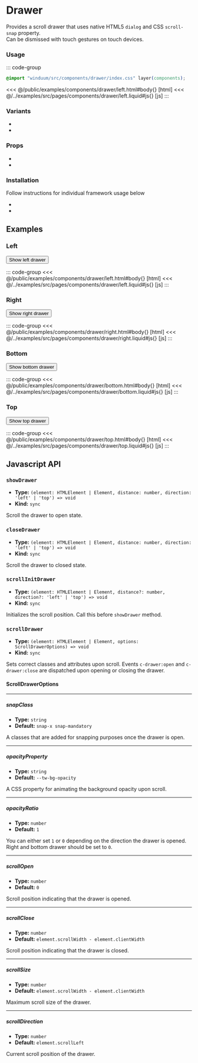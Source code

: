 # Drawer
Provides a scroll drawer that uses native HTML5 `dialog` and CSS `scroll-snap` property.<br>
Can be dismissed with touch gestures on touch devices.

<ViewSourceGh href="https://github.com/winduum/winduum/blob/main/src/components/drawer" />

### Usage
::: code-group
```css
@import "winduum/src/components/drawer/index.css" layer(components);
```
<<< @/public/examples/components/drawer/left.html#body{} [html]
<<< @/../examples/src/pages/components/drawer/left.liquid#js{} [js]
:::

### Variants
* <LinkGh name="default" path="components/drawer" />
* <LinkGh name="content" path="components/drawer" />

### Props
* <LinkGh name="default" path="components/drawer/props" />
* <LinkGh name="content" path="components/drawer/props" />

### Installation
Follow instructions for individual framework usage below

* <LinkGh name="winduum" url="https://github.com/winduum/winduum/blob/main/src/components/drawer" />
* <LinkGh name="winduum-stimulus" url="https://github.com/winduum/winduum-stimulus/blob/main/components/drawer" />

## Examples

### Left

<div class="iframe">
    <button class="x-button" id="showDrawerLeftElement">Show left drawer</button>
</div>

<dialog class="x-drawer" id="drawerLeftElement" inert>
    <div class="x-drawer-content p-6" style="max-width: 24rem; border-right: 1px solid var(--color-body-secondary);">
        <div>Drawer content</div>
        <button class="x-button muted mt-4" id="closeDrawerLeftElement">Close drawer</button>
    </div>
</dialog>

::: code-group
<<< @/public/examples/components/drawer/left.html#body{} [html]
<<< @/../examples/src/pages/components/drawer/left.liquid#js{} [js]
:::

### Right

<div class="iframe">
    <button class="x-button" id="showDrawerRightElement">Show right drawer</button>
</div>

<dialog class="x-drawer after:-order-last" id="drawerRightElement" inert>
    <div class="x-drawer-content p-6" style="max-width: 24rem; border-left: 1px solid var(--color-body-secondary);">
        <div>Drawer content</div>
        <button class="x-button muted mt-4" id="closeDrawerRightElement">Close drawer</button>
    </div>
</dialog>

::: code-group
<<< @/public/examples/components/drawer/right.html#body{} [html]
<<< @/../examples/src/pages/components/drawer/right.liquid#js{} [js]
:::


### Bottom

<div class="iframe">
    <button class="x-button" id="showDrawerBottomElement">Show bottom drawer</button>
</div>

<dialog class="x-drawer flex flex-col after:-order-last" id="drawerBottomElement" inert>
    <div class="x-drawer-content p-6" style="max-height: 24rem; border-top: 1px solid var(--color-body-secondary);">
        <div>Drawer content</div> 
        <button class="x-button muted mt-4" id="closeDrawerBottomElement">Close drawer</button>
    </div>
</dialog>

::: code-group
<<< @/public/examples/components/drawer/bottom.html#body{} [html]
<<< @/../examples/src/pages/components/drawer/bottom.liquid#js{} [js]
:::

### Top

<div class="iframe">
    <button class="x-button" id="showDrawerTopElement">Show top drawer</button>
</div>

<dialog class="x-drawer flex flex-col" id="drawerTopElement" inert>
    <div class="x-drawer-content p-6" style="max-height: 24rem; border-bottom: 1px solid var(--color-body-secondary);">
        <div>Drawer content</div>
        <button class="x-button muted mt-4" id="closeDrawerTopElement">Close drawer</button>
    </div>
</dialog>

::: code-group
<<< @/public/examples/components/drawer/top.html#body{} [html]
<<< @/../examples/src/pages/components/drawer/top.liquid#js{} [js]
:::

## Javascript API

### `showDrawer`

* **Type:** `(element: HTMLElement | Element, distance: number, direction: 'left' | 'top') => void`
* **Kind:** `sync`

Scroll the drawer to open state.

### `closeDrawer`

* **Type:** `(element: HTMLElement | Element, distance: number, direction: 'left' | 'top') => void`
* **Kind:** `sync`

Scroll the drawer to closed state.

### `scrollInitDrawer`

* **Type:** `(element: HTMLElement | Element, distance?: number, direction?: 'left' | 'top') => void`
* **Kind:** `sync`

Initializes the scroll position. Call this before `showDrawer` method.

### `scrollDrawer`

* **Type:** `(element: HTMLElement | Element, options: ScrollDrawerOptions) => void`
* **Kind:** `sync`

Sets correct classes and attributes upon scroll. Events `c-drawer:open` and `c-drawer:close` are dispatched upon opening or closing the drawer.

#### ScrollDrawerOptions

---

##### snapClass

* **Type:** `string`
* **Default:** `snap-x snap-mandatory`

A classes that are added for snapping purposes once the drawer is open.

---

##### opacityProperty

* **Type:** `string`
* **Default:** `--tw-bg-opacity`

A CSS property for animating the background opacity upon scroll.

---

##### opacityRatio

* **Type:** `number`
* **Default:** `1`

You can either set `1` or `0` depending on the direction the drawer is opened. Right and bottom drawer should be set to `0`.

---

##### scrollOpen

* **Type:** `number`
* **Default:** `0`

Scroll position indicating that the drawer is opened.

---

##### scrollClose

* **Type:** `number`
* **Default:** `element.scrollWidth - element.clientWidth`

Scroll position indicating that the drawer is closed.

---

##### scrollSize

* **Type:** `number`
* **Default:** `element.scrollWidth - element.clientWidth`

Maximum scroll size of the drawer.

---

##### scrollDirection

* **Type:** `number`
* **Default:** `element.scrollLeft`

Current scroll position of the drawer.
